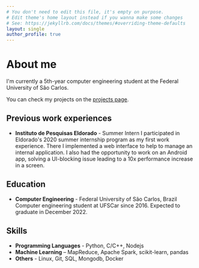 ```yaml
---
# You don't need to edit this file, it's empty on purpose.
# Edit theme's home layout instead if you wanna make some changes
# See: https://jekyllrb.com/docs/themes/#overriding-theme-defaults
layout: single
author_profile: true
---
```


# About me

I'm currently a 5th-year computer engineering student at the Federal University of São Carlos.

You can check my projects on the [projects page](/projects/). 

## Previous work experiences

- **Instituto de Pesquisas Eldorado** - Summer Intern
I participated in Eldorado's 2020 summer internship program as my first work experience. There I implemented a web interface to help to manage an internal application. I also had the opportunity to work on an Android app, solving a UI-blocking issue leading to a 10x performance increase in a screen.

## Education

- **Computer Engineering** - Federal University of São Carlos, Brazil
Computer engineering student at UFSCar since 2016. Expected to graduate in December 2022.

## Skills

- **Programming Languages** - Python, C/C++, Nodejs
- **Machine Learning** – MapReduce, Apache Spark, scikit-learn, pandas
- **Others** - Linux, Git, SQL, Mongodb, Docker